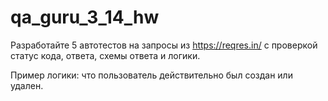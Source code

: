 # qa_guru_3_14_hw
​Разработайте 5 автотестов на запросы из https://reqres.in/ c проверкой статус кода, ответа, схемы ответа и логики. 

Пример логики: что пользователь действительно был создан или удален. 